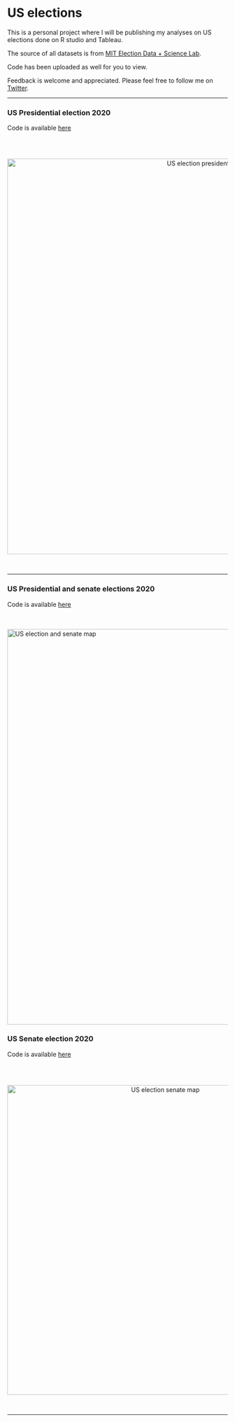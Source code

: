 
# US elections


This is a personal project where I will be publishing my analyses on US elections done on R studio and Tableau.

The source of all datasets is from [MIT Election Data + Science Lab](https://electionlab.mit.edu/data).

Code has been uploaded as well for you to view.

Feedback is welcome and appreciated. Please feel free to follow me on [Twitter](https://twitter.com/Juanma_MN).

<hr>

### US Presidential election 2020


Code is available [here](https://github.com/JuanmaMN/US-elections/blob/main/US%20presidential%20election%20-%202020.R)

<br> 

<br>
<p style="text-align: center;">  
<img width="903" alt="US election presidential map" src="https://user-images.githubusercontent.com/37122520/111033998-9852c500-840b-11eb-8bbb-c11f82cf3afc.png">
</p>
<br>

<hr>




### US Presidential and senate elections 2020



Code is available [here](https://github.com/JuanmaMN/US-elections/blob/main/US%20presidential%20and%20senate%20elections%20-%202020.R)

<br> 

<br>

<img width="903" alt="US election and senate map" class="center" src="https://user-images.githubusercontent.com/37122520/111034718-d8677700-840e-11eb-9df7-e5d5df0c0bff.png">


<br>


### US Senate election 2020



Code is available [here](https://github.com/JuanmaMN/US-elections/blob/main/US%20senate%20election%20-%202020.R)

<br> 

<br>
<p align="center">
<img width="707" alt="US election senate map" src="https://user-images.githubusercontent.com/37122520/111034689-ba017b80-840e-11eb-9c5c-70f38e563577.png">
</p>
<br>

<hr>


